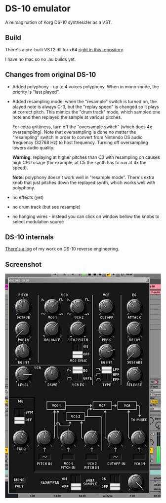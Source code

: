 # DS-10 emulator

A reimagination of Korg DS-10 synthesizer as a VST.

## Build

There's a pre-built VST2 dll for x64 [right in this repository](ds10-vst2-x64.dll).

I have no mac so no .au builds yet.

## Changes from original DS-10

- Added polyphony - up to 4 voices polyphony. When in mono-mode, the priority is "last played".

- Added resampling mode: when the "resample" switch is turned on, the played note is always C-3, but the "replay speed" is changed so it plays at correct pitch.
This mimics the "drum track" mode, which sampled one note and then replayed the sample at various pitches.

  For extra grittiness, turn off the "oversample switch" (which does 4x oversampling). Note that oversampling is done no matter the "resampling" switch in order to convert from Nintendo DS audio frequency (32768 Hz) to host frequency. Turning off oversampling lowers audio quality.
  
  **Warning**: replaying at higher pitches than C3 with resampling on causes high CPU usage (for example, at C5 the synth has to run at 4x the speed).

  **Note**: polyphony doesn't work well in "resample mode". There's extra knob that just pitches down the replayed synth, which works well with polyphony.

- no effects (yet)

- no drum track (but see resample)

- no hanging wires - instead you can click on window bellow the knobs to select modulation source

## DS-10 internals

[There's a log](http://ibawizard.net/~thement/ds10rev.html) of my work on DS-10 reverse engineering.

## Screenshot

![alt text](screenshot.png "Screenshot")


